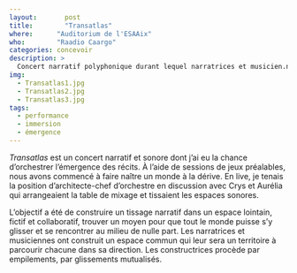 ```yaml
---
layout:		  post
title:  	  "Transatlas"
where:      "Auditorium de l'ESAAix"
who:        "Raadio Caargo"
categories: concevoir
description: >
  Concert narratif polyphonique durant lequel narratrices et musicien.nes improvisaient un univers et ses contours.
img:
  - Transatlas1.jpg
  - Transatlas2.jpg
  - Transatlas3.jpg
tags:
  - performance
  - immersion
  - émergence
---
```


*Transatlas* est un concert narratif et sonore dont j’ai eu la chance d’orchestrer l’émergence des récits. À l’aide de sessions de jeux préalables, nous avons commencé à faire naître un monde à la dérive. En live, je tenais la position d’architecte-chef d’orchestre en discussion avec Crys et Aurélia qui arrangeaient la table de mixage et tissaient les espaces sonores. 

L’objectif a été de construire un tissage narratif dans un espace lointain, fictif et collaboratif, trouver un moyen pour que tout le monde puisse s’y glisser et se rencontrer au milieu de nulle part. Les narratrices et musiciennes ont construit un espace commun qui leur sera un territoire à parcourir chacune dans sa direction. Les constructrices procède par empilements, par glissements mutualisés.